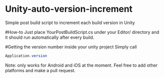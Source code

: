 # Unity-auto-version-increment
Simple post build script to increment each build version in Unity

#How-to
Just place YourPostBuildScript.cs under your Editor/ directory and it should run automatically after every build.

#Getting the version number inside your unity project
Simply call 
```C#
Application.version
```

Note: only works for Android and iOS at the moment. Feel free to add other platforms and make a pull request.
